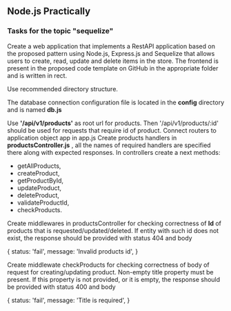 ## Node.js Practically
### Tasks for the topic "sequelize"
Create a web application that implements a RestAPI application based on the proposed pattern using Node.js, Express.js and Sequelize that allows users to create, read, update and delete items in the store. The frontend is present in the proposed code template on GitHub in the appropriate folder and is written in rect.

Use recommended directory structure.

The database connection configuration file is located in the **config** directory and is named **db.js**

Use **'/api/v1/products'** as root url for products. Then '/api/v1/products/:id' should be used for requests that require id of product.
Connect routers to application object app in app.js
Create products handlers in **productsController.js** , all the names of required handlers are specified there along with expected responses.
In  controllers create a next methods: 

- getAllProducts,
-  createProduct,
-  getProductById,
-  updateProduct,
-  deleteProduct,
-  validateProductId,
-  checkProducts.

Create middlewares in productsController  for checking correctness of **Id** of products that is requested/updated/deleted. If entity with such id does not exist, the response should be provided with status 404 and body

  {
    status: 'fail',
    message: 'Invalid products id',
  }
  
Create middlewate checkProducts for checking correctness of body of request for creating/updating product. Non-empty title property must be present. If this property is not provided, or it is empty, the response should be provided with status 400 and body

  {
    status: 'fail',
    message: 'Title is required',
  }
